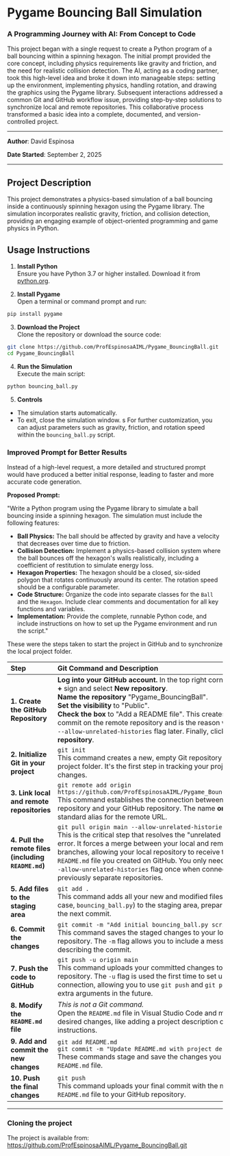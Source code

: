 # Pygame Bouncing Ball Simulation

### A Programming Journey with AI: From Concept to Code

This project began with a single request to create a Python program of a ball bouncing within a spinning hexagon. The initial prompt provided the core concept, including physics requirements like gravity and friction, and the need for realistic collision detection. The AI, acting as a coding partner, took this high-level idea and broke it down into manageable steps: setting up the environment, implementing physics, handling rotation, and drawing the graphics using the Pygame library. Subsequent interactions addressed a common Git and GitHub workflow issue, providing step-by-step solutions to synchronize local and remote repositories. This collaborative process transformed a basic idea into a complete, documented, and version-controlled project.

---

**Author**: David Espinosa

**Date Started**: September 2, 2025

---

## Project Description

This project demonstrates a physics-based simulation of a ball bouncing inside a continuously spinning hexagon using the Pygame library. The simulation incorporates realistic gravity, friction, and collision detection, providing an engaging example of object-oriented programming and game physics in Python.

## Usage Instructions

1. **Install Python**  
  Ensure you have Python 3.7 or higher installed. Download it from [python.org](https://www.python.org/downloads/).

2. **Install Pygame**  
  Open a terminal or command prompt and run:  
  ```bash
  pip install pygame
  ```

3. **Download the Project**  
  Clone the repository or download the source code:
  ```bash
  git clone https://github.com/ProfEspinosaAIML/Pygame_BouncingBall.git
  cd Pygame_BouncingBall
  ```

4. **Run the Simulation**  
  Execute the main script:
  ```bash
  python bouncing_ball.py
  ```

5. **Controls**  
  - The simulation starts automatically.
  - To exit, close the simulation window.
s
For further customization, you can adjust parameters such as gravity, friction, and rotation speed within the `bouncing_ball.py` script.

### Improved Prompt for Better Results

Instead of a high-level request, a more detailed and structured prompt would have produced a better initial response, leading to faster and more accurate code generation.

**Proposed Prompt:**

"Write a Python program using the Pygame library to simulate a ball bouncing inside a spinning hexagon. The simulation must include the following features:

* **Ball Physics:** The ball should be affected by gravity and have a velocity that decreases over time due to friction.
* **Collision Detection:** Implement a physics-based collision system where the ball bounces off the hexagon's walls realistically, including a coefficient of restitution to simulate energy loss.
* **Hexagon Properties:** The hexagon should be a closed, six-sided polygon that rotates continuously around its center. The rotation speed should be a configurable parameter.
* **Code Structure:** Organize the code into separate classes for the `Ball` and the `Hexagon`. Include clear comments and documentation for all key functions and variables.
* **Implementation:** Provide the complete, runnable Python code, and include instructions on how to set up the Pygame environment and run the script."

These were the steps taken to start the project in GitHub and to synchronize the local project folder.

| Step | Git Command and Description |
| :--- | :--- |
| **1. Create the GitHub Repository** | **Log into your GitHub account.** In the top right corner, click the **+** sign and select **New repository**. <br> **Name the repository** "Pygame_BouncingBall". <br> **Set the visibility** to "Public". <br> **Check the box** to "Add a README file". This creates the initial commit on the remote repository and is the reason we need the `--allow-unrelated-histories` flag later. Finally, click **Create repository**. |
| **2. Initialize Git in your project** | `git init`<br>This command creates a new, empty Git repository in your local project folder. It's the first step in tracking your project's changes. |
| **3. Link local and remote repositories** | `git remote add origin https://github.com/ProfEspinosaAIML/Pygame_BouncingBall.git`<br>This command establishes the connection between your local repository and your GitHub repository. The name **origin** is a standard alias for the remote URL. |
| **4. Pull the remote files (including `README.md`)** | `git pull origin main --allow-unrelated-histories`<br>This is the critical step that resolves the "unrelated histories" error. It forces a merge between your local and remote branches, allowing your local repository to receive the `README.md` file you created on GitHub. You only need to use the `--allow-unrelated-histories` flag once when connecting two previously separate repositories. |
| **5. Add files to the staging area** | `git add .`<br>This command adds all your new and modified files (in this case, `bouncing_ball.py`) to the staging area, preparing them for the next commit. |
| **6. Commit the changes** | `git commit -m "Add initial bouncing_ball.py script"`<br>This command saves the staged changes to your local repository. The `-m` flag allows you to include a message describing the commit. |
| **7. Push the code to GitHub** | `git push -u origin main`<br>This command uploads your committed changes to the remote repository. The `-u` flag is used the first time to set up the connection, allowing you to use `git push` and `git pull` without extra arguments in the future. |
| **8. Modify the `README.md` file** | *This is not a Git command.*<br>Open the `README.md` file in Visual Studio Code and make your desired changes, like adding a project description or usage instructions. |
| **9. Add and commit the new changes** | `git add README.md`<br>`git commit -m "Update README.md with project description"`<br>These commands stage and save the changes you made to the `README.md` file. |
| **10. Push the final changes** | `git push`<br>This command uploads your final commit with the modified `README.md` file to your GitHub repository. |

---

### Cloning the project

The project is available from: 
https://github.com/ProfEspinosaAIML/Pygame_BouncingBall.git